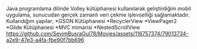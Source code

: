 Java programlama dilinde Volley kütüphanesi kullanılarak geliştirdiğim mobil uygulama, sunucudan gerçek zamanlı veri çekme işlevselliği sağlamaktadır.
Kullandığım yapılar;
*GSON Kütüphanesi 
*RecyclerView 
*ViewPager2
*Glide Kütüphanesi
*MVC mimarisi
*NestedScrollView 
https://github.com/SevimBusraGul78/Movies/assets/116757374/79013734-a2e9-47e3-a4fa-fbe90f7bb696


